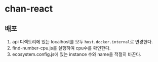 # chan-react

## 배포

1. api 디렉토리에 있는 localhost를 모두 `host.docker.internal`로 변경한다.
2. find-number-cpu.js를 실행하여 cpu수를 확인한다.
3. ecosystem.config.js에 있는 instance 수와 name을 적절히 바꾼다.
